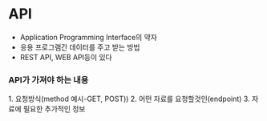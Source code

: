 # API

- Application Programming Interface의 약자
- 응용 프로그램간 데이터를 주고 받는 방법
- REST API,  WEB API등이 있다

<h3>API가 가져야 하는 내용</h3>
  1. 요청방식(method 예시-GET, POST))
  2. 어떤 자료를 요청할것인(endpoint)
  3. 자료에 필요한 추가적인 정보
